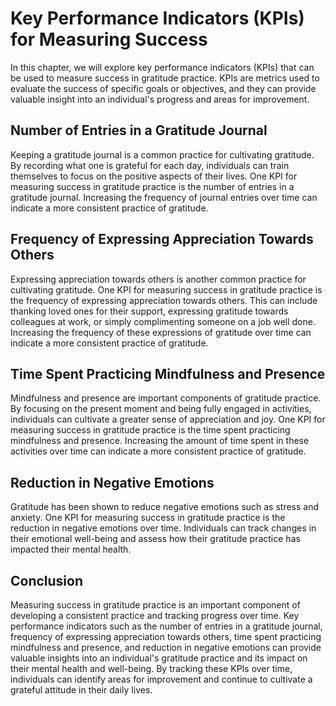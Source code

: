 # Key Performance Indicators (KPIs) for Measuring Success

In this chapter, we will explore key performance indicators (KPIs) that can be used to measure success in gratitude practice. KPIs are metrics used to evaluate the success of specific goals or objectives, and they can provide valuable insight into an individual's progress and areas for improvement.

Number of Entries in a Gratitude Journal
----------------------------------------

Keeping a gratitude journal is a common practice for cultivating gratitude. By recording what one is grateful for each day, individuals can train themselves to focus on the positive aspects of their lives. One KPI for measuring success in gratitude practice is the number of entries in a gratitude journal. Increasing the frequency of journal entries over time can indicate a more consistent practice of gratitude.

Frequency of Expressing Appreciation Towards Others
---------------------------------------------------

Expressing appreciation towards others is another common practice for cultivating gratitude. One KPI for measuring success in gratitude practice is the frequency of expressing appreciation towards others. This can include thanking loved ones for their support, expressing gratitude towards colleagues at work, or simply complimenting someone on a job well done. Increasing the frequency of these expressions of gratitude over time can indicate a more consistent practice of gratitude.

Time Spent Practicing Mindfulness and Presence
----------------------------------------------

Mindfulness and presence are important components of gratitude practice. By focusing on the present moment and being fully engaged in activities, individuals can cultivate a greater sense of appreciation and joy. One KPI for measuring success in gratitude practice is the time spent practicing mindfulness and presence. Increasing the amount of time spent in these activities over time can indicate a more consistent practice of gratitude.

Reduction in Negative Emotions
------------------------------

Gratitude has been shown to reduce negative emotions such as stress and anxiety. One KPI for measuring success in gratitude practice is the reduction in negative emotions over time. Individuals can track changes in their emotional well-being and assess how their gratitude practice has impacted their mental health.

Conclusion
----------

Measuring success in gratitude practice is an important component of developing a consistent practice and tracking progress over time. Key performance indicators such as the number of entries in a gratitude journal, frequency of expressing appreciation towards others, time spent practicing mindfulness and presence, and reduction in negative emotions can provide valuable insights into an individual's gratitude practice and its impact on their mental health and well-being. By tracking these KPIs over time, individuals can identify areas for improvement and continue to cultivate a grateful attitude in their daily lives.
